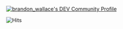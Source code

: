 [![brandon_wallace's DEV Community Profile](https://d2fltix0v2e0sb.cloudfront.net/dev-badge.svg)](https://dev.to/brandonwallace)

![Hits](https://hits.seeyoufarm.com/api/count/incr/badge.svg?url=https://github.com/brandon-wallace)

<!--
**brandon-wallace/brandon-wallace** is a ✨ _special_ ✨ repository because its `README.md` (this file) appears on your GitHub profile.

Here are some ideas to get you started:

- 🔭 I’m currently working on ...
- 🌱 I’m currently learning ...
- 👯 I’m looking to collaborate on ...
- 🤔 I’m looking for help with ...
- 💬 Ask me about ...
- 📫 How to reach me: ...
- 😄 Pronouns: ...
- ⚡ Fun fact: ...
-->

